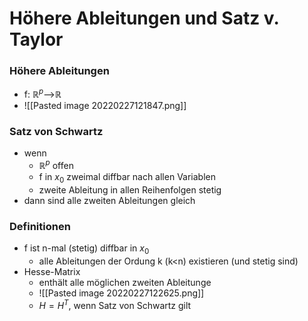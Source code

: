 # Höhere Ableitungen und Satz v. Taylor
### Höhere Ableitungen
+ f: $ℝ^p$-->$ℝ$
+ ![[Pasted image 20220227121847.png]]

### Satz von Schwartz
+ wenn
	+  $ℝ^p$ offen
	+  f in $x_0$ zweimal diffbar nach allen Variablen
	+  zweite Ableitung in allen Reihenfolgen stetig
+  dann sind alle zweiten Ableitungen gleich

### Definitionen
+ f ist n-mal (stetig) diffbar in $x_0$
	+ alle Ableitungen der Ordung k (k<n) existieren (und stetig sind)
+ Hesse-Matrix
	+ enthält alle möglichen zweiten Ableitunge
	+ ![[Pasted image 20220227122625.png]]
	+ $H=H^T$, wenn Satz von Schwartz gilt